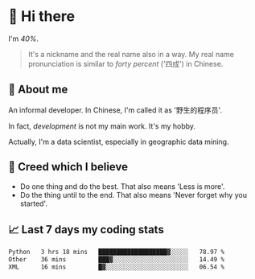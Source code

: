 # 👋 Hi there

I'm *40%*.

> It's a nickname and the real name also in a way.
> My real name pronunciation is similar to *forty percent* ('四成') in Chinese.

## :speech_balloon: About me

An informal developer. In Chinese, I'm called it as '野生的程序员'.

In fact, _development_ is not my main work. It's my hobby.

Actually, I'm a data scientist, especially in geographic data mining.

## :see_no_evil: Creed which I believe

- Do one thing and do the best. That also means 'Less is more'.
- Do the thing until to the end. That also means 'Never forget why you started'.

## :chart_with_upwards_trend: Last 7 days my coding stats

<!--START_SECTION:waka-->

```txt
Python   3 hrs 18 mins   ███████████████████▓░░░░░   78.97 %
Other    36 mins         ███▓░░░░░░░░░░░░░░░░░░░░░   14.49 %
XML      16 mins         █▓░░░░░░░░░░░░░░░░░░░░░░░   06.54 %
```

<!--END_SECTION:waka-->
